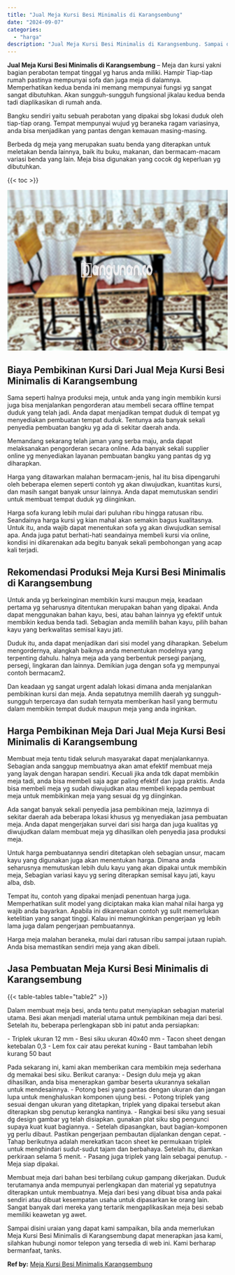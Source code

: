 ```yaml
---
title: "Jual Meja Kursi Besi Minimalis di Karangsembung"
date: "2024-09-07"
categories: 
  - "harga"
description: "Jual Meja Kursi Besi Minimalis di Karangsembung. Sampai disini uraian yang dapat kami sampaikan, bila anda memerlukan Meja Kursi Besi Minimalis di Karangsemb..."
---
```


**Jual Meja Kursi Besi Minimalis di Karangsembung** – Meja dan kursi yakni bagian perabotan tempat tinggal yg harus anda miliki. Hampir Tiap-tiap rumah pastinya mempunyai sofa dan juga meja di dalamnya. Memperhatikan kedua benda ini memang mempunyai fungsi yg sangat sangat dibutuhkan. Akan sungguh-sungguh fungsional jikalau kedua benda tadi diaplikasikan di rumah anda.

Bangku sendiri yaitu sebuah perabotan yang dipakai sbg lokasi duduk oleh tiap-tiap orang. Tempat mempunyai wujud yg beraneka ragam variasinya, anda bisa menjadikan yang pantas dengan kemauan masing-masing.

Berbeda dg meja yang merupakan suatu benda yang diterapkan untuk meletakan benda lainnya, baik itu buku, makanan, dan bermacam-macam variasi benda yang lain. Meja bisa digunakan yang cocok dg keperluan yg dibutuhkan.

{{< toc >}}

![Jual Meja Kursi Besi Minimalis di Karangsembung](/images/jual-meja-besi-murah08.png)

## Biaya Pembikinan Kursi Dari Jual Meja Kursi Besi Minimalis di Karangsembung

Sama seperti halnya produksi meja, untuk anda yang ingin membikin kursi juga bisa menjalankan pengorderan atau membeli secara offline tempat duduk yang telah jadi. Anda dapat menjadikan tempat duduk di tempat yg menyediakan pembuatan tempat duduk. Tentunya ada banyak sekali penyedia pembuatan bangku yg ada di sekitar daerah anda.

Memandang sekarang telah jaman yang serba maju, anda dapat melaksanakan pengorderan secara online. Ada banyak sekali supplier online yg menyediakan layanan pembuatan bangku yang pantas dg yg diharapkan.

Harga yang ditawarkan malahan bermacam-jenis, hal itu bisa dipengaruhi oleh beberapa elemen seperti contoh yg akan diwujudkan, kuantitas kursi, dan masih sangat banyak unsur lainnya. Anda dapat memutuskan sendiri untuk membuat tempat duduk yg diinginkan.

Harga sofa kurang lebih mulai dari puluhan ribu hingga ratusan ribu. Seandainya harga kursi yg kian mahal akan semakin bagus kualitasnya. Untuk itu, anda wajib dapat menentukan sofa yg akan diwujudkan semisal apa. Anda juga patut berhati-hati seandainya membeli kursi via online, kondisi ini dikarenakan ada begitu banyak sekali pembohongan yang acap kali terjadi.

## Rekomendasi Produksi Meja Kursi Besi Minimalis di Karangsembung

Untuk anda yg berkeinginan membikin kursi maupun meja, keadaan pertama yg seharusnya ditentukan merupakan bahan yang dipakai. Anda dapat menggunakan bahan kayu, besi, atau bahan lainnya yg efektif untuk membikin kedua benda tadi. Sebagian anda memilih bahan kayu, pilih bahan kayu yang berkwalitas semisal kayu jati.

Duduk itu, anda dapat menjadikan dari sisi model yang diharapkan. Sebelum mengordernya, alangkah baiknya anda menentukan modelnya yang terpenting dahulu. halnya meja ada yang berbentuk persegi panjang, persegi, lingkaran dan lainnya. Demikian juga dengan sofa yg mempunyai contoh bermacam2.

Dan keadaan yg sangat urgent adalah lokasi dimana anda menjalankan pembikinan kursi dan meja. Anda sepatutnya memilih daerah yg sungguh-sungguh terpercaya dan sudah ternyata memberikan hasil yang bermutu dalam membikin tempat duduk maupun meja yang anda inginkan.

## Harga Pembikinan Meja Dari Jual Meja Kursi Besi Minimalis di Karangsembung

Membuat meja tentu tidak seluruh masyarakat dapat menjalankannya. Sebagian anda sanggup membuatnya akan amat efektif membuat meja yang layak dengan harapan sendiri. Kecuali jika anda tdk dapat membikin meja tadi, anda bisa membeli saja agar paling efektif dan juga praktis. Anda bisa membeli meja yg sudah diwujudkan atau membeli kepada pembuat meja untuk membikinkan meja yang sesuai dg yg diinginkan.

Ada sangat banyak sekali penyedia jasa pembikinan meja, lazimnya di sekitar daerah ada beberapa lokasi khusus yg menyediakan jasa pembuatan meja. Anda dapat mengerjakan survei dari sisi harga dan juga kualitas yg diwujudkan dalam membuat meja yg dihasilkan oleh penyedia jasa produksi meja.

Untuk harga pembuatannya sendiri ditetapkan oleh sebagian unsur, macam kayu yang digunakan juga akan menentukan harga. Dimana anda seharusnya memutuskan lebih dulu kayu yang akan dipakai untuk membikin meja, Sebagian variasi kayu yg sering diterapkan semisal kayu jati, kayu alba, dsb.

Tempat itu, contoh yang dipakai menjadi penentuan harga juga. Memperhatikan sulit model yang diciptakan maka kian mahal nilai harga yg wajib anda bayarkan. Apabila ini dikarenakan contoh yg sulit memerlukan ketelitian yang sangat tinggi. Kalau ini memungkinkan pengerjaan yg lebih lama juga dalam pengerjaan pembuatannya.

Harga meja malahan beraneka, mulai dari ratusan ribu sampai jutaan rupiah. Anda bisa memastikan sendiri meja yang akan dibeli.

## Jasa Pembuatan Meja Kursi Besi Minimalis di Karangsembung

{{< table-tables table="table2" >}}

Dalam membuat meja besi, anda tentu patut menyiapkan sebagian material utama. Besi akan menjadi material utama untuk pembikinan meja dari besi. Setelah itu, beberapa perlengkapan sbb ini patut anda persiapkan:

\- Triplek ukuran 12 mm - Besi siku ukuran 40x40 mm - Tacon sheet dengan ketebalan 0,3 - Lem fox cair atau perekat kuning - Baut tambahan lebih kurang 50 baut

Pada sekarang ini, kami akan memberikan cara membikin meja sederhana dg memakai besi siku. Berikut caranya: - Design dulu meja yg akan dihasilkan, anda bisa menerapkan gambar beserta ukurannya sekalian untuk mendesainnya. - Potong besi yang pantas dengan ukuran dan jangan lupa untuk menghaluskan komponen ujung besi. - Potong triplek yang sesuai dengan ukuran yang ditetapkan, triplek yang dipakai tersebut akan diterapkan sbg penutup kerangka nantinya. - Rangkai besi siku yang sesuai dg design gambar yg telah disiapkan. gunakan plat siku sbg pengunci supaya kuat kuat bagiannya. - Setelah dipasangkan, baut bagian-komponen yg perlu dibaut. Pastikan pengerjaan pembautan dijalankan dengan cepat. - Tahap berikutnya adalah merekatkan tacon sheet ke permukaan triplek untuk menghindari sudut-sudut tajam dan berbahaya. Setelah itu, diamkan perkiraan selama 5 menit. - Pasang juga triplek yang lain sebagai penutup. - Meja siap dipakai.

Membuat meja dari bahan besi terbilang cukup gampang dikerjakan. Duduk terutamanya anda mempunyai perlengkapan dan material yg sepatutnya diterapkan untuk membuatnya. Meja dari besi yang dibuat bisa anda pakai sendiri atau dibuat kesempatan usaha untuk dipasarkan ke orang lain. Sangat banyak dari mereka yang tertarik mengaplikasikan meja besi sebab memiliki keawetan yg awet.

Sampai disini uraian yang dapat kami sampaikan, bila anda memerlukan Meja Kursi Besi Minimalis di Karangsembung dapat menerapkan jasa kami, silahkan hubungi nomor telepon yang tersedia di web ini. Kami berharap bermanfaat, tanks.

**Ref by:** [Meja Kursi Besi Minimalis Karangsembung](https://id.wikipedia.org/wiki/Meja)
